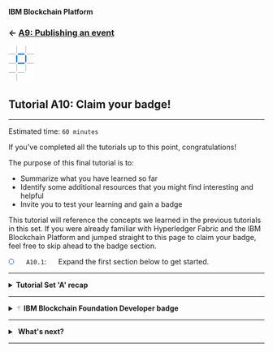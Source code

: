 <!-- Standard Header Start -->
**IBM Blockchain Platform**
<h3 align='left'>← <a href='./a9.md'><b>A9: Publishing an event</b></a>
<!-- Standard Header End -->

<img src="./images/ibp.png" alt="IBM Blockchain Platform"></img>
## **Tutorial A10: Claim your badge!**

---

Estimated time: `60 minutes`

<!-- Standard Header End -->

If you've completed all the tutorials up to this point, congratulations!

The purpose of this final tutorial is to:

* Summarize what you have learned so far
* Identify some additional resources that you might find interesting and helpful
* Invite you to test your learning and gain a badge 

This tutorial will reference the concepts we learned in the previous tutorials in this set. If you were already familiar with Hyperledger Fabric and the IBM Blockchain Platform and jumped straight to this page to claim your badge, feel free to skip ahead to the badge section.

<img src="./images/bullet.png" alt="[]"></img> &nbsp;&nbsp;&nbsp;&nbsp; `A10.1`: &nbsp;&nbsp;&nbsp;&nbsp;
Expand the first section below to get started.

---

<details>
<summary><b>Tutorial Set 'A' recap</b></summary>

This set of tutorials introduced you to Hyperledger Fabric. You've learned all the the basic concepts by developing a smart contract and a set of applications that interact with a blockchain network.

Hyperledger Fabric allows you to create networks of *immutable, distributed blockchain ledgers* containing shared transactions. Hyperledger Fabric uses cryptographic mechanisms to create multi-party transactions that are provably valid by all organizations in the network. Such ledgers help to create trust amongst those who host them; trust which can be used to improve costly processes that require a verifiable view of shared transactions, such as dispute resolution or supply chain management.

Blockchains are used to share transaction data that is related to any business object of value. In these tutorials we created transactions for art objects, with simple key/value pairs for these objects' properties. However, the principles apply equally well to any business object of value to a network of organizations.

A solution involving a Hyperledger Fabric blockchain consists of three main components:
  * A **network** of collaborating organizations who each host one of more copies of a distributed ledger of transactions on a set of peer nodes.
  * A **smart contract** that defines, in code, the business rules used to create transactions relating to a business object. The transactions are cryptographically recorded on the ledger.
  * A **client application** that can interact with the network and smart contracts:
    * Submit new multi-party transactions to the distributed ledger.
    * Evaluate smart contracts to query the ledger
    * Register for notification of custom events generated by smart contracts

The development process for smart contracts and client applications is similar to the development process for other software applications. Code is developed, built, tested, debugged and deployed. In these tutorials, we used the tools provided by the IBM Blockchain Platform VS Code extension to go through the main tasks in this process using a locally installed Hyperledger Fabric network.

<img src="./images/bullet.png" alt="[]"></img> &nbsp;&nbsp;&nbsp;&nbsp; `A10.2`: &nbsp;&nbsp;&nbsp;&nbsp;
Expand the next section to continue.

</details>

---
<details>
<summary><img src='./images/badge_silver.png'></img>&nbsp;<b>IBM Blockchain Foundation Developer badge</b></summary>

By completing these tutorials you should have gained the knowledge required to pass the <img src='./images/badge_silver.png'></img><a href="http://ibm.biz/BlockFoundDev">IBM Blockchain Foundation Developer</a> course.</p>

To gain this badge, you will need to pass a short test to demonstrate your understanding. Start the course and skip directly to the *Test your knowledge* section. Once you pass, you can add the badge to your <a href="https://www.youracclaim.com/">Acclaim</a> profile.

<img src="./images/bullet.png" alt="[]"></img> &nbsp;&nbsp;&nbsp;&nbsp; `A10.3`: &nbsp;&nbsp;&nbsp;&nbsp;
Complete the course, then expand the next section to continue.

</details>

---

<details>
<summary>&nbsp;<b>What's next?</b></summary>

Using a local network is useful to understand concepts and start developing smart contracts and applications. However, our sample network was totally within our control; it allowed us to start our journey, but this only a small part of the blockchain story.

So far we have been submitting transactions that update ledgers hosted on our local machine. As this transaction data eventually maps to bytes on our disk, it is still fundamentally modifiable; it doesn't give us proof that data has not been tampered with.

What sets blockchain apart from a database - even a shared database - is the power of the network to enable tamper resistance. By distributing multiple copies of the data across a network and having different nodes agree on the contents through a process of *consensus*, it makes it unfeasible, even for administrators, to modify the data.

In the next set of tutorials ('B'), we will connect to an existing network and see the power of the network in action. We will see how another tool that is part of IBM Blockchain Platform - the web console - can be used to join a network. We'll then connect both VS Code and client applications to that network and create transactions that are agreed by multiple organizations in the network.

> <br>
    > <b>Tutorial set B: Joining a network</b>
    > <br>
    > <br>The next set of tutorials is coming soon. In the mean time, here are some links to additional resources you can use to continue your learning.
    > <ul>
    > <li> <a href="ibm.biz/BlockchainOReilly">Getting Started with Enterprise Blockchain</a>
    > <li><a href="https://www.hyperledger.org/">Hyperledger Project</a>
    > <li><a href="https://hyperledger-fabric.readthedocs.io/">Hyperledger Fabric Documentation</a>
    > <li><a href="www.ibm.com/blockchain/">IBM Blockchain Homepage</a>
    > <li><a href="https://developer.ibm.com/technologies/blockchain/">IBM Blockchain Developer site</a>
    > <li><a href="https://developer.ibm.com/series/ibm-blockchain-platform-console-video-series/">Introduction to the IBM Blockchain Platform web console</a>
    > <li><a href="https://www.ibm.com/blogs/blockchain/">IBM Blockchain Blog</a>
   > <br>&nbsp;

Congratulations on completing this tutorial set, and have fun!

</details>

<!-- Standard Footer Start -->

---
<!-- Standard Footer End -->